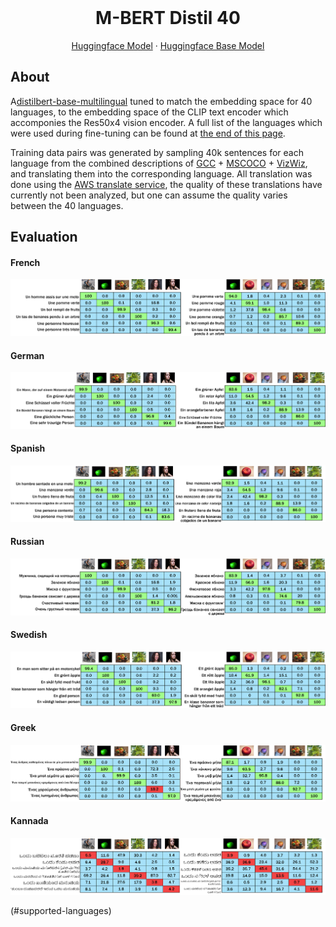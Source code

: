 <br />
<p align="center">
  <h1 align="center">M-BERT Distil 40</h1>
  
  <p align="center">  
    <a href="https://huggingface.co/M-CLIP/M-BERT-Distil-40">Huggingface Model</a>
    ·
    <a href="https://huggingface.co/distilbert-base-multilingual-cased">Huggingface Base Model</a>
  </p>
</p>


<!-- ABOUT THE PROJECT -->
## About
A[distilbert-base-multilingual](https://huggingface.co/distilbert-base-multilingual-cased) tuned to match the embedding space for 40 languages, to the embedding space of the CLIP text encoder which accomponies the Res50x4 vision encoder.
A full list of the languages which were used during fine-tuning can be found at [the end of this page](#supported-languages).

Training data pairs was generated by sampling 40k sentences for each language from the combined descriptions of [GCC](https://ai.google.com/research/ConceptualCaptions/) + [MSCOCO](https://cocodataset.org/#home) + [VizWiz](https://vizwiz.org/tasks-and-datasets/image-captioning/), and translating them into the corresponding language.
All translation was done using the [AWS translate service](https://aws.amazon.com/translate/), the quality of these translations have currently not been analyzed, but one can assume the quality varies between the 40 languages.


## Evaluation
#### French
![Alt](./French-Both.png)
#### German
![Alt](./German-Both.png)
#### Spanish
![Alt](./Spanish-Both.png)
#### Russian
![Alt](./Russian-Both.png)
#### Swedish
![Alt](./M-Swedish-Both.png)
#### Greek
![Alt](./Greek-Both.png)
#### Kannada
![Alt](./Kannada-Both.png)

(#supported-languages)
